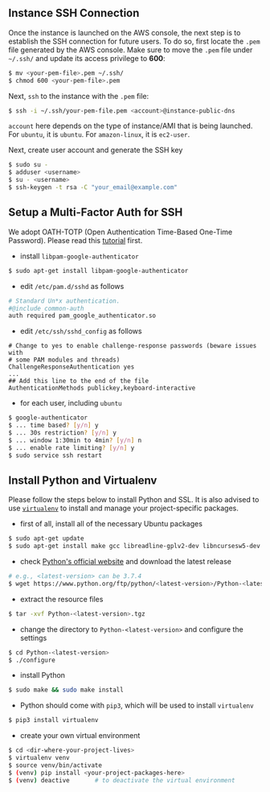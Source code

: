 ## Instance SSH Connection
Once the instance is launched on the AWS console, the next step is to establish the SSH connection for future users.
To do so, first locate the `.pem` file generated by the AWS console. Make sure to move the `.pem` file under `~/.ssh/`
and update its access privilege to **600**:

```sh
$ mv <your-pem-file>.pem ~/.ssh/
$ chmod 600 <your-pem-file>.pem
```

Next, `ssh` to the instance with the `.pem` file:
```sh
$ ssh -i ~/.ssh/your-pem-file.pem <account>@instance-public-dns
```
`account` here depends on the type of instance/AMI that is being launched. For `ubuntu`, it is `ubuntu`.
For `amazon-linux`, it is `ec2-user`.

Next, create user account and generate the SSH key
```sh
$ sudo su -
$ adduser <username>
$ su - <username>
$ ssh-keygen -t rsa -C "your_email@example.com"
```

## Setup a Multi-Factor Auth for SSH
We adopt OATH-TOTP (Open Authentication Time-Based One-Time Password).
Please read this [tutorial](https://www.digitalocean.com/community/tutorials/how-to-protect-ssh-with-two-factor-authentication) first.

- install `libpam-google-authenticator`
```sh
$ sudo apt-get install libpam-google-authenticator
```

- edit `/etc/pam.d/sshd` as follows
```sh
# Standard Un*x authentication.
#@include common-auth
auth required pam_google_authenticator.so
```

- edit `/etc/ssh/sshd_config` as follows
```
# Change to yes to enable challenge-response passwords (beware issues with
# some PAM modules and threads)
ChallengeResponseAuthentication yes
...
## Add this line to the end of the file
AuthenticationMethods publickey,keyboard-interactive
```

- for each user, including `ubuntu`
```sh
$ google-authenticator
$ ... time based? [y/n] y
$ ... 30s restriction? [y/n] y
$ ... window 1:30min to 4min? [y/n] n
$ ... enable rate limiting? [y/n] y
$ sudo service ssh restart
```

## Install Python and Virtualenv
Please follow the steps below to install Python and SSL. It is also advised to use [`virtualenv`](https://virtualenv.pypa.io/en/latest/) to install and manage your project-specific packages.

- first of all, install all of the necessary Ubuntu packages
```sh
$ sudo apt-get update
$ sudo apt-get install make gcc libreadline-gplv2-dev libncursesw5-dev libssl-dev libsqlite3-dev tk-dev libgdbm-dev libc6-dev libbz2-dev zlib1g-dev libffi-dev
```

- check [Python's official website](https://www.python.org/downloads/source/) and download the latest release
```sh
# e.g., <latest-version> can be 3.7.4
$ wget https://www.python.org/ftp/python/<latest-version>/Python-<latest-version>.tgz
```

- extract the resource files
```sh
$ tar -xvf Python-<latest-version>.tgz
```

- change the directory to `Python-<latest-version>` and configure the settings
```sh
$ cd Python-<latest-version>
$ ./configure
```

- install Python
```sh
$ sudo make && sudo make install
```

- Python should come with `pip3`, which will be used to install `virtualenv`
```sh
$ pip3 install virtualenv
```

- create your own virtual environment
```sh
$ cd <dir-where-your-project-lives>
$ virtualenv venv
$ source venv/bin/activate
$ (venv) pip install <your-project-packages-here>
$ (venv) deactive       # to deactivate the virtual environment
```
